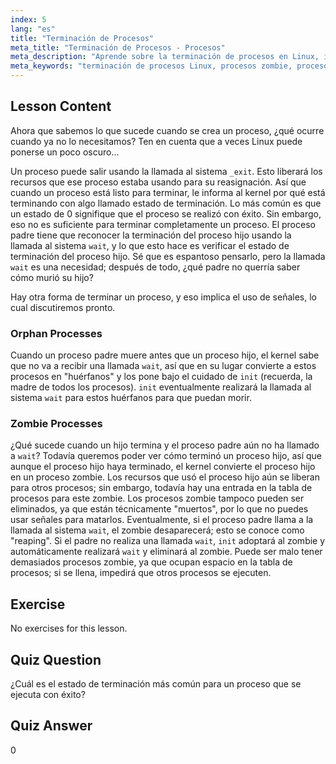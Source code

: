 ```yaml
---
index: 5
lang: "es"
title: "Terminación de Procesos"
meta_title: "Terminación de Procesos - Procesos"
meta_description: "Aprende sobre la terminación de procesos en Linux, incluyendo procesos huérfanos y zombie. Comprende las llamadas al sistema _exit y wait para una gestión eficaz de procesos."
meta_keywords: "terminación de procesos Linux, procesos zombie, procesos huérfanos, llamada al sistema wait, _exit, tutorial Linux, Linux para principiantes"
---
```


## Lesson Content

Ahora que sabemos lo que sucede cuando se crea un proceso, ¿qué ocurre cuando ya no lo necesitamos? Ten en cuenta que a veces Linux puede ponerse un poco oscuro...

Un proceso puede salir usando la llamada al sistema `_exit`. Esto liberará los recursos que ese proceso estaba usando para su reasignación. Así que cuando un proceso está listo para terminar, le informa al kernel por qué está terminando con algo llamado estado de terminación. Lo más común es que un estado de 0 signifique que el proceso se realizó con éxito. Sin embargo, eso no es suficiente para terminar completamente un proceso. El proceso padre tiene que reconocer la terminación del proceso hijo usando la llamada al sistema `wait`, y lo que esto hace es verificar el estado de terminación del proceso hijo. Sé que es espantoso pensarlo, pero la llamada `wait` es una necesidad; después de todo, ¿qué padre no querría saber cómo murió su hijo?

Hay otra forma de terminar un proceso, y eso implica el uso de señales, lo cual discutiremos pronto.

### Orphan Processes

Cuando un proceso padre muere antes que un proceso hijo, el kernel sabe que no va a recibir una llamada `wait`, así que en su lugar convierte a estos procesos en "huérfanos" y los pone bajo el cuidado de `init` (recuerda, la madre de todos los procesos). `init` eventualmente realizará la llamada al sistema `wait` para estos huérfanos para que puedan morir.

### Zombie Processes

¿Qué sucede cuando un hijo termina y el proceso padre aún no ha llamado a `wait`? Todavía queremos poder ver cómo terminó un proceso hijo, así que aunque el proceso hijo haya terminado, el kernel convierte el proceso hijo en un proceso zombie. Los recursos que usó el proceso hijo aún se liberan para otros procesos; sin embargo, todavía hay una entrada en la tabla de procesos para este zombie. Los procesos zombie tampoco pueden ser eliminados, ya que están técnicamente "muertos", por lo que no puedes usar señales para matarlos. Eventualmente, si el proceso padre llama a la llamada al sistema `wait`, el zombie desaparecerá; esto se conoce como "reaping". Si el padre no realiza una llamada `wait`, `init` adoptará al zombie y automáticamente realizará `wait` y eliminará al zombie. Puede ser malo tener demasiados procesos zombie, ya que ocupan espacio en la tabla de procesos; si se llena, impedirá que otros procesos se ejecuten.

## Exercise

No exercises for this lesson.

## Quiz Question

¿Cuál es el estado de terminación más común para un proceso que se ejecuta con éxito?

## Quiz Answer

0

